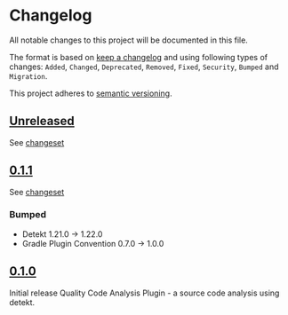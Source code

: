 # Changelog

All notable changes to this project will be documented in this file.

The format is based on [keep a changelog](http://keepachangelog.com/en/1.0.0/) and using following
types of changes: `Added`, `Changed`, `Deprecated`, `Removed`, `Fixed`, `Security`, `Bumped` and `Migration`.

This project adheres to [semantic versioning](http://semver.org/spec/v2.0.0.html).

## [Unreleased](https://github.com/bitfunk/gradle-plugins/releases/latest)

See [changeset](https://github.com/bitfunk/gradle-plugins/compare/plugin-quality-code-analysis@v0.1.1...main)

## [0.1.1](https://github.com/bitfunk/gradle-plugins/releases/tag/plugin-quality-code-analysis@v0.1.1)

See [changeset](https://github.com/bitfunk/gradle-plugins/compare/plugin-quality-code-analysis@v0.1.0...plugin-quality-code-analysis@v0.1.1)

### Bumped

- Detekt 1.21.0 -> 1.22.0
- Gradle Plugin Convention 0.7.0 -> 1.0.0

## [0.1.0](https://github.com/bitfunk/gradle-plugins/releases/tag/plugin-quality-code-analysis@v0.1.0)

Initial release Quality Code Analysis Plugin - a source code analysis using detekt.
